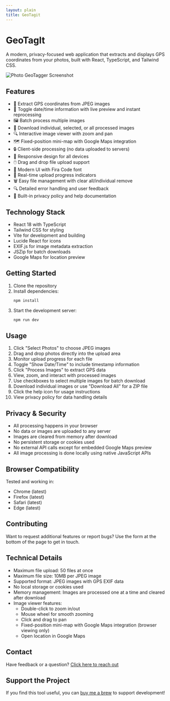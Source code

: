 ```yaml
---
layout: plain
title: GeoTagit
---
```


# GeoTagIt

A modern, privacy-focused web application that extracts and displays GPS coordinates from your photos, built with React, TypeScript, and Tailwind CSS.

![Photo GeoTagger Screenshot](https://images.pexels.com/photos/1051075/pexels-photo-1051075.jpeg?auto=compress&cs=tinysrgb&w=1260&h=750&dpr=2)

## Features

- 📍 Extract GPS coordinates from JPEG images
- 📅 Toggle date/time information with live preview and instant reprocessing
- 🖼️ Batch process multiple images
- 💾 Download individual, selected, or all processed images
- 🔍 Interactive image viewer with zoom and pan
- 🗺️ Fixed-position mini-map with Google Maps integration
- 🔒 Client-side processing (no data uploaded to servers)
- 📱 Responsive design for all devices
- 🖱️ Drag and drop file upload support
- 🎨 Modern UI with Fira Code font
- 🔄 Real-time upload progress indicators
- 🗑️ Easy file management with clear all/individual remove
- 🔍 Detailed error handling and user feedback
- 📝 Built-in privacy policy and help documentation

## Technology Stack

- React 18 with TypeScript
- Tailwind CSS for styling
- Vite for development and building
- Lucide React for icons
- EXIF.js for image metadata extraction
- JSZip for batch downloads
- Google Maps for location preview

## Getting Started

1. Clone the repository
2. Install dependencies:
   ```bash
   npm install
   ```
3. Start the development server:
   ```bash
   npm run dev
   ```

## Usage

1. Click "Select Photos" to choose JPEG images
2. Drag and drop photos directly into the upload area
3. Monitor upload progress for each file
4. Toggle "Show Date/Time" to include timestamp information
5. Click "Process Images" to extract GPS data
6. View, zoom, and interact with processed images
7. Use checkboxes to select multiple images for batch download
8. Download individual images or use "Download All" for a ZIP file
9. Click the help icon for usage instructions
10. View privacy policy for data handling details

## Privacy & Security

- All processing happens in your browser
- No data or images are uploaded to any server
- Images are cleared from memory after download
- No persistent storage or cookies used
- No external API calls except for embedded Google Maps preview
- All image processing is done locally using native JavaScript APIs

## Browser Compatibility

Tested and working in:
- Chrome (latest)
- Firefox (latest)
- Safari (latest)
- Edge (latest)

## Contributing

Want to request additional features or report bugs? Use the form at the bottom of the page to get in touch.

## Technical Details

- Maximum file upload: 50 files at once
- Maximum file size: 10MB per JPEG image
- Supported format: JPEG images with GPS EXIF data
- No local storage or cookies used
- Memory management: Images are processed one at a time and cleared after download
- Image viewer features:
  - Double-click to zoom in/out
  - Mouse wheel for smooth zooming
  - Click and drag to pan
  - Fixed-position mini-map with Google Maps integration (browser viewing only)
  - Open location in Google Maps 

## Contact
Have feedback or a question? [Click here to reach out](https://tally.so/r/mDyX2l)

## Support the Project

If you find this tool useful, you can [buy me a brew](https://www.buymeacoffee.com/chriscoutto) to support development!
